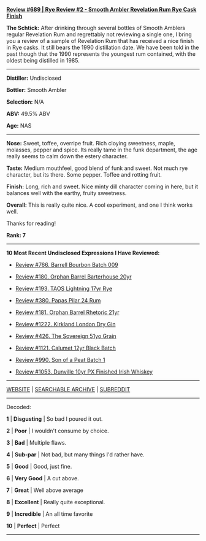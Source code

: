 
[**Review #689 | Rye Review #2 - Smooth Ambler Revelation Rum Rye Cask Finish**]( https://t8ke.review/review-689-smooth-ambler-revelation-rum-rye-cask-finish/)

**The Schtick:** After drinking through several bottles of Smooth Amblers regular Revelation Rum and regrettably not reviewing a single one, I bring you a review of a sample of Revelation Rum that has received a nice finish in Rye casks. It still bears the 1990 distillation date. We have been told in the past though that the 1990 represents the youngest rum contained, with the oldest being distilled in 1985.  

-----

**Distiller:** Undisclosed

**Bottler:** Smooth Ambler

**Selection:** N/A

**ABV:** 49.5% ABV

**Age:** NAS 

-----

**Nose:**  Sweet, toffee, overripe fruit. Rich cloying sweetness, maple, molasses, pepper and spice. Its really tame in the funk department, the age really seems to calm down the estery character.  

**Taste:** Medium mouthfeel, good blend of funk and sweet. Not much rye character, but its there. Some pepper. Toffee and rotting fruit. 

**Finish:** Long, rich and sweet. Nice minty dill character coming in here, but it balances well with the earthy, fruity sweetness. 

**Overall:** This is really quite nice. A cool experiment, and one I think works well. 

Thanks for reading!

**Rank: 7**

----- 

**10 Most Recent Undisclosed Expressions I Have Reviewed:** 

- [Review #766. Barrell Bourbon Batch 009]( https://t8ke.review/review-766-barrell-bourbon-batch-009/) 

- [Review #180. Orphan Barrel Barterhouse 20yr]( https://t8ke.review/review-180-orphan-barrel-barterhouse-20yr-re-review/) 

- [Review #193. TAOS Lightning 17yr Rye]( https://t8ke.review/review-193-cerain-st-vain-lightning-kl-17yr-rye/) 

- [Review #380. Papas Pilar 24 Rum]( https://t8ke.review/review-380-papas-pilar-24/) 

- [Review #181. Orphan Barrel Rhetoric 21yr]( https://t8ke.review/review-181-orphan-barrel-rhetoric-21yr-re-review/) 

- [Review #1222. Kirkland London Dry Gin]( https://t8ke.review/review-1222-kirkland-london-dry-gin) 

- [Review #426. The Sovereign 51yo Grain]( https://t8ke.review/review-426-sovereign51grain/) 

- [Review #1121. Calumet 12yr Black Batch]( https://t8ke.review/review-1121-calumet-12yr-black-batch-single-rack-bourbon/) 

- [Review #990. Son of a Peat Batch 1]( https://t8ke.review/review-990-son-of-a-peat-batch-1/) 

- [Review #1053. Dunville 10yr PX Finished Irish Whiskey]( https://t8ke.review/review-1053-dunville-10yr-px-finished-irish-whiskey/) 

-----

[WEBSITE](https://t8ke.review) | [SEARCHABLE ARCHIVE](https://t8ke.review/review-archive/) | [SUBREDDIT](https://reddit.com/r/t8kereviews)

-----

Decoded:

**1** | **Disgusting** | So bad I poured it out.

**2** | **Poor** | I wouldn't consume by choice.

**3** | **Bad** | Multiple flaws.

**4** | **Sub-par** | Not bad, but many things I'd rather have.

**5** | **Good** | Good, just fine.

**6** | **Very Good** | A cut above.

**7** | **Great** | Well above average

**8** | **Excellent** | Really quite exceptional.

**9** | **Incredible** | An all time favorite

**10** | **Perfect** | Perfect

----

